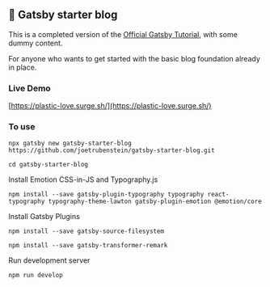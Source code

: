 ## 🚀 Gatsby starter blog

This is a completed version of the [Official Gatsby Tutorial](https://www.gatsbyjs.org/tutorial/), with some dummy content.

For anyone who wants to get started with the basic blog foundation already in place.

### Live Demo

[https://plastic-love.surge.sh/](https://plastic-love.surge.sh/)

### To use
```
npx gatsby new gatsby-starter-blog https://github.com/joetrubenstein/gatsby-starter-blog.git
```

```
cd gatsby-starter-blog
```

Install Emotion CSS-in-JS and Typography.js

```
npm install --save gatsby-plugin-typography typography react-typography typography-theme-lawton gatsby-plugin-emotion @emotion/core
```

Install Gatsby Plugins

```
npm install --save gatsby-source-filesystem
```

```
npm install --save gatsby-transformer-remark
```

Run development server

```
npm run develop
```
